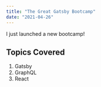 ```yaml
---
title: "The Great Gatsby Bootcamp"
date: "2021-04-26"
---
```


I just launched a new bootcamp!

## Topics Covered

1. Gatsby
2. GraphQL
3. React
